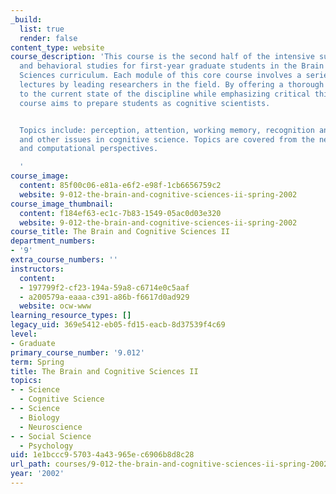 ```yaml
---
_build:
  list: true
  render: false
content_type: website
course_description: 'This course is the second half of the intensive survey of brain
  and behavioral studies for first-year graduate students in the Brain and Cognitive
  Sciences curriculum. Each module of this core course involves a series of overview
  lectures by leading researchers in the field. By offering a thorough introduction
  to the current state of the discipline while emphasizing critical thinking, the
  course aims to prepare students as cognitive scientists.


  Topics include: perception, attention, working memory, recognition and recall, language,
  and other issues in cognitive science. Topics are covered from the neural, behavioral
  and computational perspectives.

  '
course_image:
  content: 85f00c06-e81a-e6f2-e98f-1cb6656759c2
  website: 9-012-the-brain-and-cognitive-sciences-ii-spring-2002
course_image_thumbnail:
  content: f184ef63-ec1c-7b83-1549-05ac0d03e320
  website: 9-012-the-brain-and-cognitive-sciences-ii-spring-2002
course_title: The Brain and Cognitive Sciences II
department_numbers:
- '9'
extra_course_numbers: ''
instructors:
  content:
  - 197799f2-cf23-194a-59a8-c6714e0c5aaf
  - a200579a-eaaa-c391-a86b-f6617d0ad929
  website: ocw-www
learning_resource_types: []
legacy_uid: 369e5412-eb05-fd15-eacb-8d37539f4c69
level:
- Graduate
primary_course_number: '9.012'
term: Spring
title: The Brain and Cognitive Sciences II
topics:
- - Science
  - Cognitive Science
- - Science
  - Biology
  - Neuroscience
- - Social Science
  - Psychology
uid: 1e1bccc9-5703-4a43-965e-c6906b8d8c28
url_path: courses/9-012-the-brain-and-cognitive-sciences-ii-spring-2002
year: '2002'
---
```

